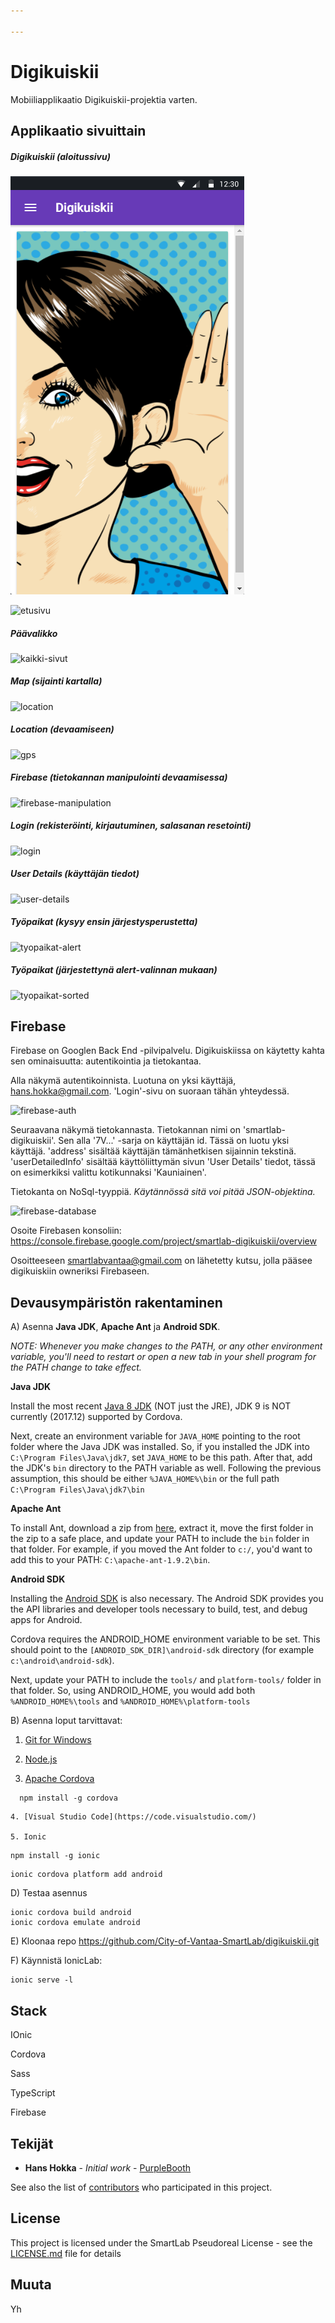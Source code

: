 ```yaml
---

---
```


# Digikuiskii

Mobiiliapplikaatio Digikuiskii-projektia varten.

## Applikaatio sivuittain

##### Digikuiskii (aloitussivu)

![etusivu](readme_files/etusivu.png)

![etusivu](C:\ionicproject\conFusion\readme_files\etusivu.png)



##### Päävalikko

![kaikki-sivut](C:\ionicproject\conFusion\readme_files\kaikki-sivut.png)

##### Map (sijainti kartalla)

![location](C:\ionicproject\conFusion\readme_files\location.png)



##### Location (devaamiseen)

![gps](C:\ionicproject\conFusion\readme_files\gps.png)

##### Firebase (tietokannan manipulointi devaamisessa)

![firebase-manipulation](C:\ionicproject\conFusion\readme_files\firebase-manipulation.png)

##### Login (rekisteröinti, kirjautuminen, salasanan resetointi)

![login](C:\ionicproject\conFusion\readme_files\login.png)



##### User Details (käyttäjän tiedot)

![user-details](C:\ionicproject\conFusion\readme_files\user-details.png)

##### Työpaikat (kysyy ensin järjestysperustetta)

![tyopaikat-alert](C:\ionicproject\conFusion\readme_files\tyopaikat-alert.png)

##### Työpaikat (järjestettynä alert-valinnan mukaan)

![tyopaikat-sorted](C:\ionicproject\conFusion\readme_files\tyopaikat-sorted.png)





## Firebase

Firebase on Googlen Back End -pilvipalvelu. Digikuiskiissa on käytetty kahta sen ominaisuutta: autentikointia ja tietokantaa.

Alla näkymä autentikoinnista. Luotuna on yksi käyttäjä, hans.hokka@gmail.com.  'Login'-sivu on suoraan tähän yhteydessä.

![firebase-auth](C:\ionicproject\conFusion\readme_files\firebase-auth.png)



Seuraavana näkymä tietokannasta. Tietokannan nimi on 'smartlab-digikuiskii'. Sen alla '7V...' -sarja on käyttäjän id. Tässä on luotu yksi käyttäjä. 'address' sisältää käyttäjän tämänhetkisen sijainnin tekstinä. 'userDetailedInfo' sisältää käyttöliittymän sivun 'User Details' tiedot, tässä on esimerkiksi valittu kotikunnaksi 'Kauniainen'.

Tietokanta on NoSql-tyyppiä. *Käytännössä sitä voi pitää JSON-objektina.*

![firebase-database](C:\ionicproject\conFusion\readme_files\firebase-database.png)



Osoite Firebasen konsoliin: https://console.firebase.google.com/project/smartlab-digikuiskii/overview



Osoitteeseen smartlabvantaa@gmail.com on lähetetty kutsu, jolla pääsee digikuiskiin owneriksi Firebaseen.



## Devausympäristön rakentaminen

A) Asenna **Java JDK**, **Apache Ant** ja **Android SDK**.

*NOTE: Whenever you make changes to the PATH, or any other environment variable, you'll need to restart or open a new tab in your shell program for the PATH change to take effect.*

**Java JDK**

Install the most recent [Java 8 JDK](http://www.oracle.com/technetwork/java/javase/downloads/jdk8-downloads-2133151.html) (NOT just the JRE), JDK 9 is NOT currently (2017.12) supported by Cordova.

Next, create an environment variable for `JAVA_HOME` pointing to the root folder where the Java JDK was installed. So, if you installed the JDK into `C:\Program Files\Java\jdk7`, set `JAVA_HOME` to be this path. After that, add the JDK's `bin` directory to the PATH variable as well. Following the previous assumption, this should be either `%JAVA_HOME%\bin` or the full path `C:\Program Files\Java\jdk7\bin`

**Apache Ant**

To install Ant, download a zip from [here](http://ant.apache.org/bindownload.cgi), extract it, move the first folder in the zip to a safe place, and update your PATH to include the `bin` folder in that folder. For example, if you moved the Ant folder to `c:/`, you'd want to add this to your PATH: `C:\apache-ant-1.9.2\bin`.

**Android SDK**

Installing the [Android SDK](http://developer.android.com/sdk/index.html) is also necessary. The Android SDK provides you the API libraries and developer tools necessary to build, test, and debug apps for Android.

Cordova requires the ANDROID_HOME environment variable to be set. This should point to the `[ANDROID_SDK_DIR]\android-sdk` directory (for example `c:\android\android-sdk`).

Next, update your PATH to include the `tools/` and `platform-tools/` folder in that folder. So, using ANDROID_HOME, you would add both `%ANDROID_HOME%\tools` and `%ANDROID_HOME%\platform-tools`



B) Asenna loput tarvittavat:
1. [Git for Windows](http://git-scm.com/download/win)

  2. [Node.js](http://nodejs.org/)

  3. [Apache Cordova](http://cordova.apache.org/)
```
  npm install -g cordova
```
    4. [Visual Studio Code](https://code.visualstudio.com/)

    5. Ionic

 ```
npm install -g ionic
 ```


   ```
ionic cordova platform add android
   ```
   D) Testaa asennus
   ```
ionic cordova build android
ionic cordova emulate android
   ```

E) Kloonaa repo https://github.com/City-of-Vantaa-SmartLab/digikuiskii.git

F) Käynnistä IonicLab:

```
ionic serve -l
```

## Stack

IOnic

Cordova

Sass

TypeScript

Firebase



## Tekijät

* **Hans Hokka** - *Initial work* - [PurpleBooth](https://github.com/PurpleBooth)

See also the list of [contributors](https://github.com/your/project/contributors) who participated in this project.

## License

This project is licensed under the SmartLab Pseudoreal License - see the [LICENSE.md](LICENSE.md) file for details

## Muuta

Yh
